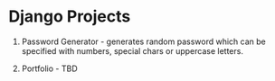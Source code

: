 # Django Projects

1. Password Generator - generates random password which can be specified with numbers, special chars or uppercase letters.

2. Portfolio - TBD